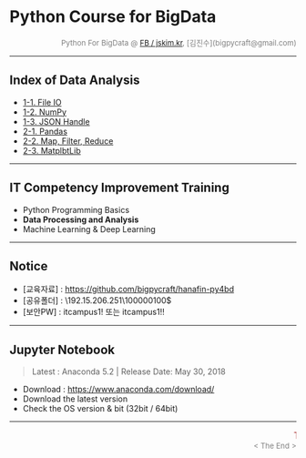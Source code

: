 
# Python Course for BigData

<div align='right'><font size=2 color='gray'>Python For BigData @ <font color='blue'><a href='https://www.facebook.com/jskim.kr'>FB / jskim.kr</a></font>, [김진수](bigpycraft@gmail.com)</font></div>
<hr>

## Index of Data Analysis
- <a href="https://htmlpreview.github.io/?https://github.com/bigpycraft/hanafin-py4bd/blob/master/da_notebook/html/H51_PB_DA_307_FileIO.html       ">1-1. File IO</a>
- <a href="https://htmlpreview.github.io/?https://github.com/bigpycraft/hanafin-py4bd/blob/master/da_notebook/html/H52_PC_DA_521_NumPy_h5.html     ">1-2. NumPy  </a>
- <a href="https://htmlpreview.github.io/?https://github.com/bigpycraft/hanafin-py4bd/blob/master/da_notebook/html/H53_PB_DA_422_JSON.html         ">1-3. JSON Handle</a>
- <a href="https://htmlpreview.github.io/?https://github.com/bigpycraft/hanafin-py4bd/blob/master/da_notebook/html/H61_PC_DA_531_Pandas_h5.html    ">2-1. Pandas </a>
- <a href="https://htmlpreview.github.io/?https://github.com/bigpycraft/hanafin-py4bd/blob/master/da_notebook/html/H62_PB_DA_421_MFR.html          ">2-2. Map, Filter, Reduce</a>
- <a href="https://htmlpreview.github.io/?https://github.com/bigpycraft/hanafin-py4bd/blob/master/da_notebook/html/H63_PC_DA_511_Matplotlib_h5.html">2-3. MatplbtLib</a>

<hr>

## IT Competency Improvement Training
- Python Programming Basics
- <b>Data Processing and Analysis</b>
- Machine Learning & Deep Learning


<hr>

## Notice 
* [교육자료] : https://github.com/bigpycraft/hanafin-py4bd
* [공유폴더] : \\192.15.206.251\100000100$
* [보안PW]   : itcampus1! 또는 itcampus1!!


<hr>

## Jupyter Notebook
> Latest : Anaconda 5.2 | Release Date: May 30, 2018
- Download : https://www.anaconda.com/download/
- Download the latest version 
- Check the OS version & bit (32bit / 64bit)

<hr>
<marquee><font size=3 color='brown'>The BigpyCraft find the information to design valuable society with Technology & Craft.</font></marquee>
<div align='right'><font size=2 color='gray'> &lt; The End &gt; </font></div>
